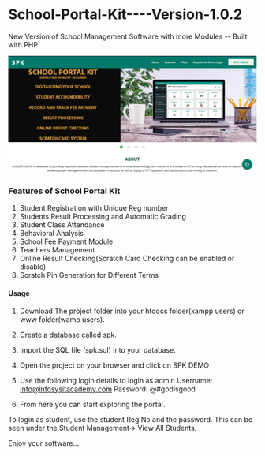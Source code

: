 # School-Portal-Kit----Version-1.0.2
New Version of School Management Software with more Modules -- Built with  PHP

<img src="portal.png" />

### Features of School Portal Kit
1. Student Registration with Unique Reg number
2. Students Result Processing and Automatic Grading
3. Student Class Attendance
4. Behavioral Analysis
5. School Fee Payment Module
6. Teachers Management
7. Online Result Checking(Scratch Card Checking can be enabled or disable)
8. Scratch Pin Generation for Different Terms

#### Usage
1. Download The project folder  into your htdocs folder(xampp users) or www folder(wamp users).
2. Create a database called spk.
3. Import the SQL file (spk.sql) into your database.
4. Open the project on your browser and click on SPK DEMO
5. Use the following login details to login as admin
Username: info@infosysitacademy.com
Password: @#godisgood

6. From here you can start exploring the portal.

To login as student, use the student Reg No and the password. This can be seen under the Student Management-> View All Students.

Enjoy your software...
